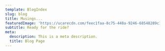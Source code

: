 ```yaml
---
template: BlogIndex
slug: blog
title: Musings...
featuredImage: 'https://ucarecdn.com/feec1faa-8c75-448a-9246-68548289c158/'
subtitle: Ready for the ride?
meta:
  description: This is a meta description.
  title: Blog Page
---
```


